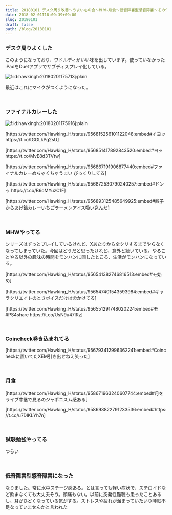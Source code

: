 ```yaml
---
title: 20180101 デスク周り改善〜うまいもの会〜MHW~月食〜低音障害型感音障害〜その他
date: 2018-02-01T18:09:39+09:00
slug: 20180101
draft: false
path: /blog/20180101
---
```


<h3>デスク周りよくした</h3>
<p>このようになっており、ワドルディがいい味を出しています。使っていなかったiPadをDuetアプリでサブディスプレイ化している。</p>
<p><img class="hatena-fotolife" title="f:id:hawkingh:20180201175713j:plain" src="https://cdn-ak.f.st-hatena.com/images/fotolife/h/hawkingh/20180201/20180201175713.jpg" alt="f:id:hawkingh:20180201175713j:plain"></p>
<p>最近はこれにマイクがつくようになった。</p>
<p>&nbsp;</p>
<h3>ファイナルカレーした</h3>
<p><img class="hatena-fotolife" title="f:id:hawkingh:20180201175916j:plain" src="https://cdn-ak.f.st-hatena.com/images/fotolife/h/hawkingh/20180201/20180201175916.jpg" alt="f:id:hawkingh:20180201175916j:plain"></p>
<p>[https://twitter.com/Hawking_H/status/956815256101122048:embed#イヨッ https://t.co/tGGLkPg2sU]</p>
<p>[https://twitter.com/Hawking_H/status/956851417892843520:embed#ヨッ https://t.co/MvE8d3TVtw]</p>
<p>[https://twitter.com/Hawking_H/status/956867191906877440:embed#ファイナルカレーめちゃくちゃうまい びっくりしてる]</p>
<p>[https://twitter.com/Hawking_H/status/956872530790240257:embed#ドンッ https://t.co/B6oMYuzC1F]</p>
<p>[https://twitter.com/Hawking_H/status/956893125485649925:embed#餃子からあげ鍋カレーいちごラーメンアイス吸い込んだ]</p>
<p>&nbsp;</p>
<h3>MHWやってる</h3>
<p>シリーズはずっとプレイしているけれど、Xあたりから全クリするまでやらなくなってしまっていた。今回はどうだと思ったけれど、意外と続いている。やることやる以外の趣味の時間をモンハンに回したところ、生活がモンハンになっている。</p>
<p>[https://twitter.com/Hawking_H/status/956541382746816513:embed#モ始め]</p>
<p>[https://twitter.com/Hawking_H/status/956547401543593984:embed#キャラクリエイトのときボイスだけは命かけてる]</p>
<p>[https://twitter.com/Hawking_H/status/956551291748020224:embed#モ #PS4share https://t.co/UsN9u47IRz]</p>
<p>&nbsp;</p>
<h3>Coincheck巻き込まれてる</h3>
<p>[https://twitter.com/Hawking_H/status/956793412996362241:embed#Coincheckに置いてたXEM引き出せねえ笑った]</p>
<p>&nbsp;</p>
<h3>月食</h3>
<p>[https://twitter.com/Hawking_H/status/958671963240607744:embed#月をライブ中継で見るのジャポニスム感ある]</p>
<p>[https://twitter.com/Hawking_H/status/958693822791233536:embed#https://t.co/u7DIKLYh7n]</p>
<p>&nbsp;</p>
<h3>試験勉強やってる</h3>
<p>つらい</p>
<p>&nbsp;</p>
<h3>低音障害型感音障害になった</h3>
<p>なりました。常に水中ステージ感ある。とは言っても軽い症状で、ステロイドなど飲まなくても大丈夫そう。頭痛もない。以前に突発性難聴も患ったことあるし、耳がひどくなっている気がする。ストレスや疲れが溜まっていたいり睡眠不足なっていませんかと言われた</p>
